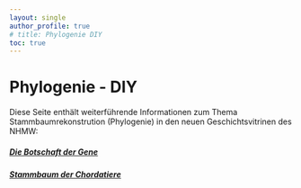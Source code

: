 ```yaml
---
layout: single
author_profile: true
# title: Phylogenie DIY
toc: true
---
```


# Phylogenie - DIY

Diese Seite enthält weiterführende Informationen zum Thema Stammbaumrekonstrution (Phylogenie) in den neuen Geschichtsvitrinen des NHMW:

##### [Die Botschaft der Gene](https://nhmvienna.github.io/Alignment/)

##### [Stammbaum der Chordatiere](https://nhmvienna.github.io/Phylogenie/)


